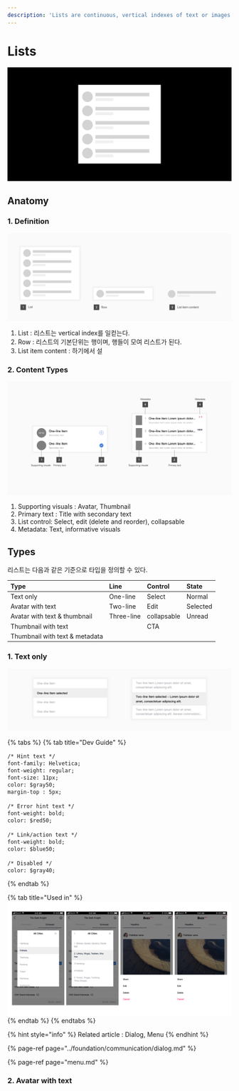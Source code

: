 ```yaml
---
description: 'Lists are continuous, vertical indexes of text or images.'
---
```


# Lists

![](../.gitbook/assets/group-22-copy-3.png)

## Anatomy

### 1. Definition

![](../.gitbook/assets/group-22-copy-4.png)

1. List : 리스트는 vertical index를 일컫는다.
2. Row : 리스트의 기본단위는 행이며, 행들이 모여 리스트가 된다.
3. List item content : 하기에서 설



### 2. Content Types

![](../.gitbook/assets/group-28.png)

1. Supporting visuals : Avatar, Thumbnail
2. Primary text : Title with secondary text
3. List control: Select, edit \(delete and reorder\), collapsable
4. Metadata: Text, informative visuals







## Types

리스트는 다음과 같은 기준으로 타입을 정의할 수 있다.

| Type | Line | Control | State |
| :--- | :--- | :--- | :--- |
| Text only | One-line | Select | Normal |
| Avatar with text | Two-line | Edit | Selected |
| Avatar with text & thumbnail | Three-line | collapsable | Unread |
| Thumbnail with text |  | CTA |  |
| Thumbnail with text & metadata |  |  |  |

### 

### 1. Text only

![](../.gitbook/assets/group-55.png)

{% tabs %}
{% tab title="Dev Guide" %}
```text
/* Hint text */
font-family: Helvetica;
font-weight: regular;
font-size: 11px;
color: $gray50;
margin-top : 5px;

/* Error hint text */
font-weight: bold;
color: $red50;

/* Link/action text */
font-weight: bold;
color: $blue50;

/* Disabled */
color: $gray40;
```
{% endtab %}

{% tab title="Used in" %}
![](../.gitbook/assets/190222_gln-design-system-docs_plan.png)
{% endtab %}
{% endtabs %}

{% hint style="info" %}
Related article : Dialog, Menu
{% endhint %}

{% page-ref page="../foundation/communication/dialog.md" %}

{% page-ref page="menu.md" %}





### 2. Avatar with text

